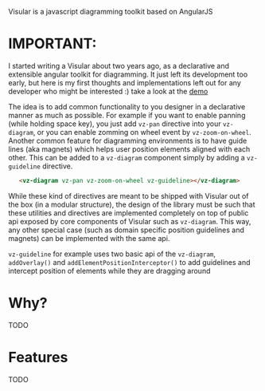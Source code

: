 Visular is a javascript diagramming toolkit based on AngularJS

# IMPORTANT:
I started writing a Visular about two years ago, as a declarative and extensible
angular toolkit for diagramming. It just left its development too early, but here is my 
first thoughts and implementations left out for any developer who might be interested :) 
take a look at the [demo](https://alirezamirian.github.io/visular/demo/)

The idea is to add common functionality to you designer in a declarative manner as much as 
possible. For example if you want to enable panning (while holding space key), you just add
`vz-pan` directive into your `vz-diagram`, or you can enable zomming on wheel event by 
`vz-zoom-on-wheel`. Another common feature for diagramming environments is to have guide lines 
(aka magnets) which helps user position elements aligned with each other. This can be added
to a `vz-diagram` component simply by adding a `vz-guideline` directive.

``` html
   <vz-diagram vz-pan vz-zoom-on-wheel vz-guideline></vz-diagram>
```

While these kind of directives are meant to be shipped with Visular out of the box (in a modular structure),
the design of the library must be such that these utilities and directives are implemented completely on top of public 
api exposed by core components of Visular such as `vz-diagram`. This way, any other special case (such as domain 
specific position guidelines and magnets) can be implemented with the same api.

`vz-guideline` for example uses two basic api of the `vz-diagram`, `addOverlay()` and `addElementPositionInterceptor()` 
to add guidelines and intercept position of elements while they are dragging around

# Why?
TODO
# Features
TODO
